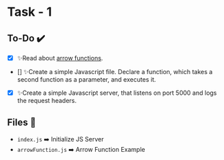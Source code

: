 # Task - 1

## To-Do ✔️
- [x] ✨Read about [arrow functions](https://developer.mozilla.org/en-US/docs/Web/JavaScript/Reference/Functions/Arrow_functions).
- [] ✨Create a simple Javascript file. Declare a function, which takes a second function as a parameter, and executes it.
- [x] ✨Create a simple Javascript server, that listens on port 5000 and logs the request headers.

## Files 📂
- `index.js` ➡️ Initialize JS Server
- `arrowFunction.js` ➡️ Arrow Function Example